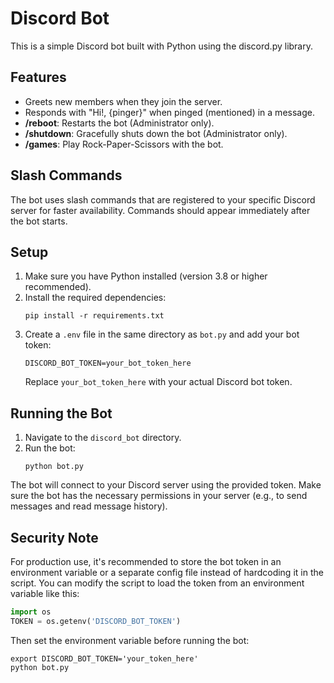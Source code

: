 # Discord Bot

This is a simple Discord bot built with Python using the discord.py library.

## Features

- Greets new members when they join the server.
- Responds with "Hi!, {pinger}" when pinged (mentioned) in a message.
- **/reboot**: Restarts the bot (Administrator only).
- **/shutdown**: Gracefully shuts down the bot (Administrator only).
- **/games**: Play Rock-Paper-Scissors with the bot.

## Slash Commands

The bot uses slash commands that are registered to your specific Discord server for faster availability. Commands should appear immediately after the bot starts.

## Setup

1. Make sure you have Python installed (version 3.8 or higher recommended).
2. Install the required dependencies:
   ```
   pip install -r requirements.txt
   ```
3. Create a `.env` file in the same directory as `bot.py` and add your bot token:
   ```
   DISCORD_BOT_TOKEN=your_bot_token_here
   ```
   Replace `your_bot_token_here` with your actual Discord bot token.

## Running the Bot

1. Navigate to the `discord_bot` directory.
2. Run the bot:
   ```
   python bot.py
   ```

The bot will connect to your Discord server using the provided token. Make sure the bot has the necessary permissions in your server (e.g., to send messages and read message history).

## Security Note

For production use, it's recommended to store the bot token in an environment variable or a separate config file instead of hardcoding it in the script. You can modify the script to load the token from an environment variable like this:

```python
import os
TOKEN = os.getenv('DISCORD_BOT_TOKEN')
```

Then set the environment variable before running the bot:
```
export DISCORD_BOT_TOKEN='your_token_here'
python bot.py
